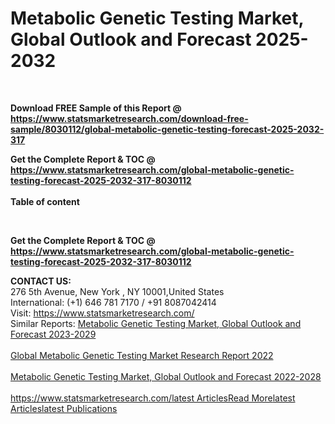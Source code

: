 <h1>Metabolic Genetic Testing Market, Global Outlook and Forecast 2025-2032</h1><br/><p><strong>Download FREE Sample of this Report @ <a href="https://www.statsmarketresearch.com/download-free-sample/8030112/global-metabolic-genetic-testing-forecast-2025-2032-317">https://www.statsmarketresearch.com/download-free-sample/8030112/global-metabolic-genetic-testing-forecast-2025-2032-317</a></strong></p><div><b>Get the Complete Report & TOC @ <a href="https://www.statsmarketresearch.com/global-metabolic-genetic-testing-forecast-2025-2032-317-8030112">https://www.statsmarketresearch.com/global-metabolic-genetic-testing-forecast-2025-2032-317-8030112</a></b></div><br><b>Table of content</b><p><br><div><b>Get the Complete Report & TOC @ <a href="https://www.statsmarketresearch.com/global-metabolic-genetic-testing-forecast-2025-2032-317-8030112">https://www.statsmarketresearch.com/global-metabolic-genetic-testing-forecast-2025-2032-317-8030112</a></b></div></p> <b>CONTACT US:</b><br>276 5th Avenue, New York , NY 10001,United States<br>International: (+1) 646 781 7170 / +91 8087042414<br>Visit: <a href="https://www.statsmarketresearch.com/">https://www.statsmarketresearch.com/</a><br>Similar Reports: <a href="https://www.statsmarketresearch.com/global-metabolic-genetic-testing-forecast-2025-2032-317-8030112">Metabolic Genetic Testing Market, Global Outlook and Forecast 2023-2029</a><br/><br/><a href="https://www.statsmarketresearch.com/global-metabolic-genetic-testing-forecast-2025-2032-317-8030112">Global Metabolic Genetic Testing Market Research Report 2022</a><br/><br/><a href="https://www.statsmarketresearch.com/global-metabolic-genetic-testing-forecast-2025-2032-317-8030112">Metabolic Genetic Testing Market, Global Outlook and Forecast 2022-2028</a><br/><br/><a href="https://gyeongbokgung.com">https://www.statsmarketresearch.com/</a><a href="https://hallyeomaritime.com">latest Articles</a><a href="https://jingwansa.com">Read More</a><a href=https://nguoiviet.jp/">latest Articles</a><a href="https://www.intelmarketresearch.com/">latest Publications</a>